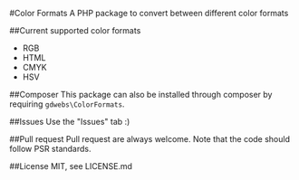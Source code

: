 #Color Formats
A PHP package to convert between different color formats

##Current supported color formats
* RGB
* HTML
* CMYK
* HSV

##Composer
This package can also be installed through composer by requiring `gdwebs\ColorFormats`.

##Issues
Use the "Issues" tab :)

##Pull request
Pull request are always welcome. Note that the code should follow PSR standards.

##License
MIT, see LICENSE.md